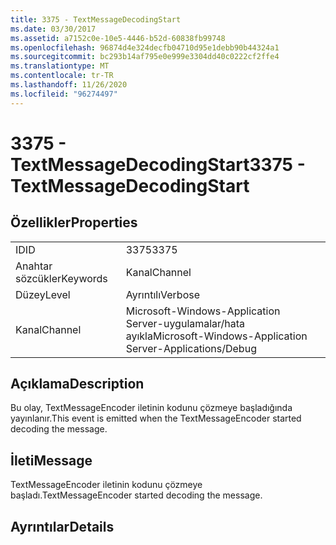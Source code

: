 ```yaml
---
title: 3375 - TextMessageDecodingStart
ms.date: 03/30/2017
ms.assetid: a7152c0e-10e5-4446-b52d-60838fb99748
ms.openlocfilehash: 96874d4e324decfb04710d95e1debb90b44324a1
ms.sourcegitcommit: bc293b14af795e0e999e3304dd40c0222cf2ffe4
ms.translationtype: MT
ms.contentlocale: tr-TR
ms.lasthandoff: 11/26/2020
ms.locfileid: "96274497"
---
```

# <a name="3375---textmessagedecodingstart"></a><span data-ttu-id="3dca7-102">3375 - TextMessageDecodingStart</span><span class="sxs-lookup"><span data-stu-id="3dca7-102">3375 - TextMessageDecodingStart</span></span>

## <a name="properties"></a><span data-ttu-id="3dca7-103">Özellikler</span><span class="sxs-lookup"><span data-stu-id="3dca7-103">Properties</span></span>  
  
|||  
|-|-|  
|<span data-ttu-id="3dca7-104">ID</span><span class="sxs-lookup"><span data-stu-id="3dca7-104">ID</span></span>|<span data-ttu-id="3dca7-105">3375</span><span class="sxs-lookup"><span data-stu-id="3dca7-105">3375</span></span>|  
|<span data-ttu-id="3dca7-106">Anahtar sözcükler</span><span class="sxs-lookup"><span data-stu-id="3dca7-106">Keywords</span></span>|<span data-ttu-id="3dca7-107">Kanal</span><span class="sxs-lookup"><span data-stu-id="3dca7-107">Channel</span></span>|  
|<span data-ttu-id="3dca7-108">Düzey</span><span class="sxs-lookup"><span data-stu-id="3dca7-108">Level</span></span>|<span data-ttu-id="3dca7-109">Ayrıntılı</span><span class="sxs-lookup"><span data-stu-id="3dca7-109">Verbose</span></span>|  
|<span data-ttu-id="3dca7-110">Kanal</span><span class="sxs-lookup"><span data-stu-id="3dca7-110">Channel</span></span>|<span data-ttu-id="3dca7-111">Microsoft-Windows-Application Server-uygulamalar/hata ayıkla</span><span class="sxs-lookup"><span data-stu-id="3dca7-111">Microsoft-Windows-Application Server-Applications/Debug</span></span>|  
  
## <a name="description"></a><span data-ttu-id="3dca7-112">Açıklama</span><span class="sxs-lookup"><span data-stu-id="3dca7-112">Description</span></span>  

 <span data-ttu-id="3dca7-113">Bu olay, TextMessageEncoder iletinin kodunu çözmeye başladığında yayınlanır.</span><span class="sxs-lookup"><span data-stu-id="3dca7-113">This event is emitted when the TextMessageEncoder started decoding the message.</span></span>  
  
## <a name="message"></a><span data-ttu-id="3dca7-114">İleti</span><span class="sxs-lookup"><span data-stu-id="3dca7-114">Message</span></span>  

 <span data-ttu-id="3dca7-115">TextMessageEncoder iletinin kodunu çözmeye başladı.</span><span class="sxs-lookup"><span data-stu-id="3dca7-115">TextMessageEncoder started decoding the message.</span></span>  
  
## <a name="details"></a><span data-ttu-id="3dca7-116">Ayrıntılar</span><span class="sxs-lookup"><span data-stu-id="3dca7-116">Details</span></span>
